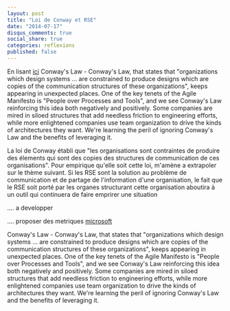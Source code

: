 ```yaml
---
layout: post
title: "Loi de Conway et RSE"
date: "2014-07-17"
disqus_comments: true
social_share: true
categories: reflexions
published: false
---
```


En lisant [ici](http://www.thoughtworks.com/radar/#/)
<quote>
Conway's Law - Conway's Law, that states that "organizations which design systems ... are constrained to produce designs which are copies
of the communication structures of these organizations", keeps appearing in unexpected places. One of the key tenets of the Agile Manifesto
 is "People over Processes and Tools", and we see Conway's Law reinforcing this idea both negatively and positively. Some companies are mired
 in siloed structures that add needless friction to engineering efforts, while more enlightened companies use team organization to drive the kinds
  of architectures they want. We're learning the peril of ignoring Conway's Law and the benefits of leveraging it.

</quote>

La loi de Conway établi que "les organisations sont contraintes de produire des élements qui sont des copies des structures de communication de ces organisations".
Pour empirique qu'elle soit cette loi, m'amène a extrapoler sur le thème suivant. Si les RSE sont la solution au problème de
communication et de partage de l'information d'une organisation, le fait que le RSE soit porté par les organes structurant cette organisation aboutira à un outil qui continuera de faire emprirer une situation

.... a developper

.... proposer des metriques [microsoft](https://research.microsoft.com/pubs/70535/tr-2008-11.pdf)



Conway's Law - Conway's Law, that states that "organizations which design systems ... are constrained to produce designs which are copies of the communication structures of these organizations", keeps appearing in unexpected places. One of the key tenets of the Agile Manifesto is "People over Processes and Tools", and we see Conway's Law reinforcing this idea both negatively and positively. Some companies are mired in siloed structures that add needless friction to engineering efforts, while more enlightened companies use team organization to drive the kinds of architectures they want. We're learning the peril of ignoring Conway's Law and the benefits of leveraging it.
